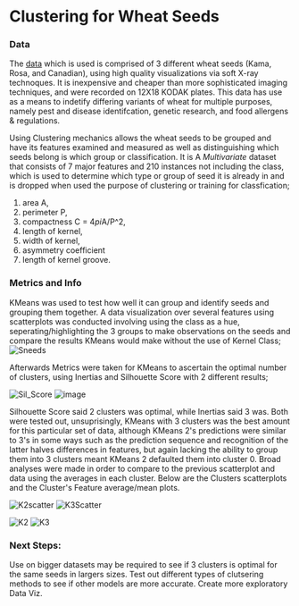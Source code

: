 # **Clustering for Wheat Seeds**


### Data 

The [data](https://link.springer.com/chapter/10.1007/978-3-642-13105-9_2) which is used is comprised of 3 different wheat seeds (Kama, Rosa, and Canadian), using high quality visualizations via soft X-ray technoques. It is inexpensive and cheaper than more sophisticated imaging techniques, and were recorded on 12X18 KODAK plates. This data has use as a means to indetify differing variants of wheat for multiple purposes, namely pest and disease identifcation, genetic research, and food allergens & regulations. 

Using Clustering mechanics allows the wheat seeds to be grouped and have its features examined and measured as well as distinguishing which seeds belong is which group or classification. It is A *Multivariate* dataset that consists of 7  major features and 210 instances not including the class, which is used to determine which type or group of seed it is already in and is dropped when used the purpose of clustering or training for classfication;

1. area A,
2. perimeter P,
3. compactness C = 4*pi*A/P^2,
4. length of kernel,
5. width of kernel,
6. asymmetry coefficient
7. length of kernel groove.


### Metrics and Info
KMeans was used to test how well it can group and identify seeds and grouping them together. A data visualization over several features using scatterplots was conducted involving using the class as a hue, seperating/highlighting the 3 groups to make observations on the seeds and compare the results KMeans would make without the use of Kernel Class;![Sneeds](https://user-images.githubusercontent.com/105755535/208737425-e2e8497a-2359-474b-b187-0618a2667829.png)

Afterwards Metrics were taken for KMeans to ascertain the optimal number of clusters, using Inertias and Silhouette Score with 2 different results;

![Sil_Score](https://user-images.githubusercontent.com/105755535/208739501-51bf478e-7b60-4b7e-91d2-c61950a86c25.png)
![image](https://user-images.githubusercontent.com/105755535/208739633-b9b0754e-ac59-4d78-a988-333c8c8e031d.png)

Silhouette Score said 2 clusters was optimal, while Inertias said 3 was. Both were tested out, unsuprisingly, KMeans with 3 clusters was the best amount for this particular set of data, although KMeans 2's predictions were similar to 3's in some ways such as the prediction sequence and recognition of the latter halves differences in features, but again lacking the ability to group them into 3 clusters meant KMeans 2 defaulted them into cluster 0. Broad analyses were made in order to compare to the previous scatterplot and data using the averages in each cluster. Below are the Clusters scatterplots and the Cluster's Feature average/mean plots.

![K2scatter](https://user-images.githubusercontent.com/105755535/208749307-e63dedc6-02f2-45f6-969f-a225acc01972.png)
![K3Scatter](https://user-images.githubusercontent.com/105755535/208749318-14384372-88f2-491f-a67b-8717b200a955.png)

![K2](https://user-images.githubusercontent.com/105755535/208748040-65153640-1f22-4a9f-977b-9bb93528c8b6.png)
![K3](https://user-images.githubusercontent.com/105755535/208748045-257a7713-d9ba-4640-ac48-b5c830cc492b.png)

### Next Steps:
Use on bigger datasets may be required to see if 3 clusters is optimal for the same seeds in largers sizes. Test out different types of clutsering methods to see if other models are more accurate. Create more exploratory Data Viz.


